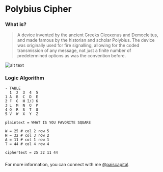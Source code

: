 # Polybius Cipher

### What is?
> A device invented by the ancient Greeks Cleoxenus and Democleitus, and made famous by the historian and scholar Polybius. The device was originally used for fire signalling, allowing for the coded transmission of any message, not just a finite number of predetermined options as was the convention before.
> 
![alt text](https://upload.wikimedia.org/wikipedia/commons/thumb/2/21/Polybius_square.png/1280px-Polybius_square.png)

### Logic Algorithm
```
- TABLE
  1  2  3  4  5
1 A  B  C  D  E
2 F  G  H I/J K
3 L  M  N  O  P
4 Q  R  S  T  U
5 V  W  X  Y  Z

plaintext = WHAT IS YOU FAVORITE SQUARE

W = 25 # col 2 row 5
H = 32 # col 3 row 2
A = 11 # col 1 row 1
T = 44 # col 4 row 4

ciphertext = 25 32 11 44

```
### 

For more information, you can connect with me [@paiscapital](https://www.instagram.com/paiscapital).
